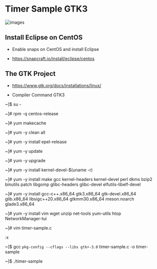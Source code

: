 # Timer Sample GTK3

![images](https://user-images.githubusercontent.com/98597119/219901835-cc6a9f58-4935-483a-9c9c-059783ab1eb8.png)

## Install Eclipse on CentOS

* Enable snaps on CentOS and install Eclipse

* https://snapcraft.io/install/eclipse/centos

## The GTK Project 

* https://www.gtk.org/docs/installations/linux/

* Compiler Command GTK3

~]$ su -

~]# rpm -q centos-release

~]# yum makecache

~]# yum -y clean all

~]# yum -y install epel-release

~]# yum -y update

~]# yum -y upgrade

~]# yum -y install kernel-devel-$(uname -r)

~]# yum -y install make gcc kernel-headers kernel-devel perl dkms bzip2 binutils patch libgomp glibc-headers glibc-devel elfutils-libelf-devel

~]# yum -y install gcc-c++.x86_64 gtk3.x86_64 gtk-devel.x86_64 glib.x86_64 libsigc++20.x86_64 gtkmm30.x86_64 meson.noarch glade3.x86_64

~]# yum -y install vim wget unzip net-tools yum-utils htop NetworkManager-tui

~]# vim timer-sample.c



:x

~]$ gcc `pkg-config --cflags --libs gtk+-3.0` timer-sample.c -o timer-sample

~]$ ./timer-sample
